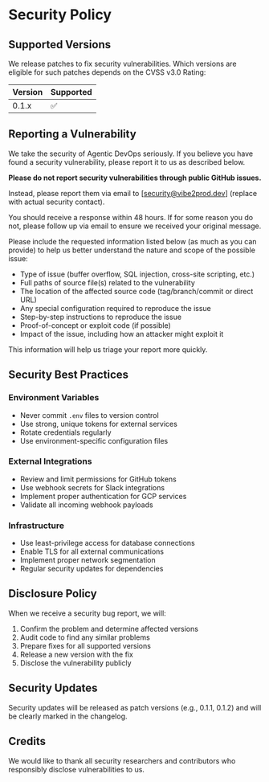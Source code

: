 # Security Policy

## Supported Versions

We release patches to fix security vulnerabilities. Which versions are eligible
for such patches depends on the CVSS v3.0 Rating:

| Version | Supported          |
| ------- | ------------------ |
| 0.1.x   | :white_check_mark: |

## Reporting a Vulnerability

We take the security of Agentic DevOps seriously. If you believe you have
found a security vulnerability, please report it to us as described below.

**Please do not report security vulnerabilities through public GitHub issues.**

Instead, please report them via email to [security@vibe2prod.dev]
(replace with actual security contact).

You should receive a response within 48 hours. If for some reason you do not,
please follow up via email to ensure we received your original message.

Please include the requested information listed below (as much as you can provide) to help us better understand the nature and scope of the possible issue:

- Type of issue (buffer overflow, SQL injection, cross-site scripting, etc.)
- Full paths of source file(s) related to the vulnerability
- The location of the affected source code (tag/branch/commit or direct URL)
- Any special configuration required to reproduce the issue
- Step-by-step instructions to reproduce the issue
- Proof-of-concept or exploit code (if possible)
- Impact of the issue, including how an attacker might exploit it

This information will help us triage your report more quickly.

## Security Best Practices

### Environment Variables

- Never commit `.env` files to version control
- Use strong, unique tokens for external services
- Rotate credentials regularly
- Use environment-specific configuration files

### External Integrations

- Review and limit permissions for GitHub tokens
- Use webhook secrets for Slack integrations
- Implement proper authentication for GCP services
- Validate all incoming webhook payloads

### Infrastructure

- Use least-privilege access for database connections
- Enable TLS for all external communications
- Implement proper network segmentation
- Regular security updates for dependencies

## Disclosure Policy

When we receive a security bug report, we will:

1. Confirm the problem and determine affected versions
2. Audit code to find any similar problems
3. Prepare fixes for all supported versions
4. Release a new version with the fix
5. Disclose the vulnerability publicly

## Security Updates

Security updates will be released as patch versions (e.g., 0.1.1, 0.1.2) and
will be clearly marked in the changelog.

## Credits

We would like to thank all security researchers and contributors who responsibly disclose vulnerabilities to us.
